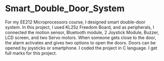 # Smart_Double_Door_System
For my EE212 Microprocessors course, I designed smart double-door system. In this project, I used KL25z Freedom
Board, and as peripherals, I connected the motion sensor, Bluetooth module, 2 Joystick Module, Buzzer, LCD screen,
and two Servo motors. When someone gets close to the door, the alarm activates and gives two options to open the
doors. Doors can be opened by joysticks or smartphone. I coded the project in C language. I get full marks for this
project.

